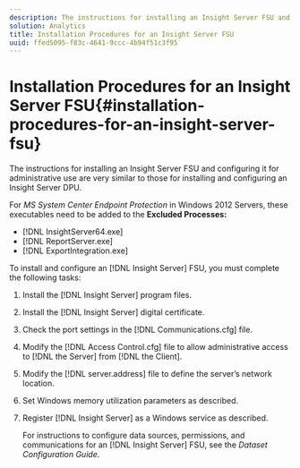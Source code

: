 ```yaml
---
description: The instructions for installing an Insight Server FSU and configuring it for administrative use are very similar to those for installing and configuring an Insight Server DPU.
solution: Analytics
title: Installation Procedures for an Insight Server FSU
uuid: ffed5095-f83c-4641-9ccc-4b94f51c3f95
---
```


# Installation Procedures for an Insight Server FSU{#installation-procedures-for-an-insight-server-fsu}

The instructions for installing an Insight Server FSU and configuring it for administrative use are very similar to those for installing and configuring an Insight Server DPU.

For *MS System Center Endpoint Protection* in Windows 2012 Servers, these executables need to be added to the **Excluded Processes:**

* [!DNL InsightServer64.exe] 
* [!DNL ReportServer.exe] 
* [!DNL ExportIntegration.exe]

To install and configure an [!DNL Insight Server] FSU, you must complete the following tasks: 

1. Install the [!DNL Insight Server] program files.
1. Install the [!DNL Insight Server] digital certificate.
1. Check the port settings in the [!DNL Communications.cfg] file.
1. Modify the [!DNL Access Control.cfg] file to allow administrative access to [!DNL the Server] from [!DNL the Client].
1. Modify the [!DNL server.address] file to define the server’s network location.
1. Set Windows memory utilization parameters as described.
1. Register [!DNL Insight Server] as a Windows service as described.

   For instructions to configure data sources, permissions, and communications for an [!DNL Insight Server] FSU, see the *Dataset Configuration Guide*. 

